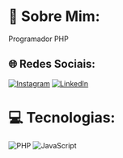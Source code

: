 # 💫 Sobre Mim:
Programador PHP

## 🌐 Redes Sociais:
[![Instagram](https://img.shields.io/badge/Instagram-%23E4405F.svg?logo=Instagram&logoColor=white)](https://instagram.com/gustavawn) [![LinkedIn](https://img.shields.io/badge/LinkedIn-%230077B5.svg?logo=linkedin&logoColor=white)](https://linkedin.com/in/gustavo-lsm) 

# 💻 Tecnologias:
![PHP](https://img.shields.io/badge/php-%23777BB4.svg?style=for-the-badge&logo=php&logoColor=white) ![JavaScript](https://img.shields.io/badge/javascript-%23323330.svg?style=for-the-badge&logo=javascript&logoColor=%23F7DF1E)

